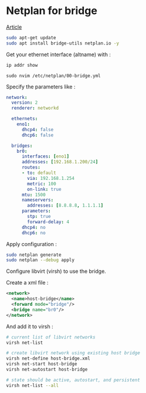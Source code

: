 # Netplan for bridge

[Article](https://fabianlee.org/2022/09/20/kvm-creating-a-bridged-network-with-netplan-on-ubuntu-22-04/)

```sh
sudo apt-get update
sudo apt install bridge-utils netplan.io -y
```

Get your ethernet interface (altname) with :

```sh
ip addr show
```

```console
sudo nvim /etc/netplan/00-bridge.yml
```

Specify the parameters like :

```yaml
network:
  version: 2
  renderer: networkd

  ethernets:
    eno1:
      dhcp4: false
      dhcp6: false

  bridges:
    br0:
      interfaces: [eno1]
      addresses: [192.168.1.200/24]
      routes:
      - to: default
        via: 192.168.1.254
        metric: 100
        on-link: true
      mtu: 1500
      nameservers:
        addresses: [8.8.8.8, 1.1.1.1]
      parameters:
        stp: true
        forward-delay: 4
      dhcp4: no
      dhcp6: no
```

Apply configuration :

```sh
sudo netplan generate
sudo netplan --debug apply
```

Configure libvirt (virsh) to use the bridge. 

Create a xml file : 

```xml
<network>
  <name>host-bridge</name>
  <forward mode="bridge"/>
  <bridge name="br0"/>
</network>
```

And add it to virsh :

```sh
# current list of libvirt networks
virsh net-list

# create libvirt network using existing host bridge
virsh net-define host-bridge.xml
virsh net-start host-bridge
virsh net-autostart host-bridge

# state should be active, autostart, and persistent
virsh net-list --all
```